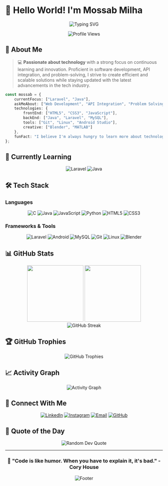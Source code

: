 # 👋 Hello World! I'm **Mossab Milha**

<div align="center">
  
  ![Typing SVG](https://readme-typing-svg.herokuapp.com?font=Fira+Code&size=30&duration=3000&pause=1000&color=00D4FF&center=true&vCenter=true&width=600&lines=Full+Stack+Developer;Technology+Enthusiast;Continuous+Learner;Problem+Solver;Innovation+Driven)
  
  <img src="https://komarev.com/ghpvc/?username=mmilha&label=Profile%20Views&color=brightgreen&style=for-the-badge" alt="Profile Views" />
  
</div>

## 🚀 About Me

> 💻 **Passionate about technology** with a strong focus on continuous learning and innovation. Proficient in software development, API integration, and problem-solving, I strive to create efficient and scalable solutions while staying updated with the latest advancements in the tech industry.

```typescript
const mossab = {
    currentFocus: ["Laravel", "Java"],
    askMeAbout: ["Web Development", "API Integration", "Problem Solving"],
    technologies: {
        frontEnd: ["HTML5", "CSS3", "JavaScript"],
        backEnd: ["Java", "Laravel", "MySQL"],
        tools: ["Git", "Linux", "Android Studio"],
        creative: ["Blender", "MATLAB"]
    },
    funFact: "I believe I'm always hungry to learn more about technology 🍕➡️💻"
};
```

## 🌱 Currently Learning

<div align="center">
  
  <img src="https://img.shields.io/badge/Laravel-FF2D20?style=for-the-badge&logo=laravel&logoColor=white" alt="Laravel" />
  <img src="https://img.shields.io/badge/Java-ED8B00?style=for-the-badge&logo=openjdk&logoColor=white" alt="Java" />
  
</div>

## 🛠️ Tech Stack

### Languages
<div align="center">
  
  ![C](https://img.shields.io/badge/C-00599C?style=for-the-badge&logo=c&logoColor=white)
  ![Java](https://img.shields.io/badge/Java-ED8B00?style=for-the-badge&logo=openjdk&logoColor=white)
  ![JavaScript](https://img.shields.io/badge/JavaScript-F7DF1E?style=for-the-badge&logo=javascript&logoColor=black)
  ![Python](https://img.shields.io/badge/Python-3776AB?style=for-the-badge&logo=python&logoColor=white)
  ![HTML5](https://img.shields.io/badge/HTML5-E34F26?style=for-the-badge&logo=html5&logoColor=white)
  ![CSS3](https://img.shields.io/badge/CSS3-1572B6?style=for-the-badge&logo=css3&logoColor=white)
  
</div>

### Frameworks & Tools
<div align="center">
  
  ![Laravel](https://img.shields.io/badge/Laravel-FF2D20?style=for-the-badge&logo=laravel&logoColor=white)
  ![Android](https://img.shields.io/badge/Android-3DDC84?style=for-the-badge&logo=android&logoColor=white)
  ![MySQL](https://img.shields.io/badge/MySQL-00000F?style=for-the-badge&logo=mysql&logoColor=white)
  ![Git](https://img.shields.io/badge/Git-F05032?style=for-the-badge&logo=git&logoColor=white)
  ![Linux](https://img.shields.io/badge/Linux-FCC624?style=for-the-badge&logo=linux&logoColor=black)
  ![Blender](https://img.shields.io/badge/blender-%23F5792A.svg?style=for-the-badge&logo=blender&logoColor=white)
  
</div>

## 📊 GitHub Stats

<div align="center">
  
  <img height="180em" src="https://github-readme-stats.vercel.app/api?username=mmilha&show_icons=true&theme=tokyonight&include_all_commits=true&count_private=true"/>
  <img height="180em" src="https://github-readme-stats.vercel.app/api/top-langs/?username=mmilha&layout=compact&langs_count=8&theme=tokyonight"/>
  
</div>

<div align="center">
  
  <img src="https://github-readme-streak-stats.herokuapp.com/?user=mmilha&theme=tokyonight" alt="GitHub Streak" />
  
</div>

## 🏆 GitHub Trophies

<div align="center">
  
  <img src="https://github-profile-trophy.vercel.app/?username=MossabMilha&theme=tokyonight&no-frame=false&no-bg=false&margin-w=4" alt="GitHub Trophies" />
  
</div>

## 📈 Activity Graph

<div align="center">
  
  <img src="https://github-readme-activity-graph.vercel.app/graph?username=MossabMilha&theme=tokyo-night&hide_border=true" alt="Activity Graph" />
  
</div>

## 🤝 Connect With Me

<div align="center">
  
  [![LinkedIn](https://img.shields.io/badge/LinkedIn-0077B5?style=for-the-badge&logo=linkedin&logoColor=white)](https://www.linkedin.com/in/mossab-milha-190638260/)
  [![Instagram](https://img.shields.io/badge/Instagram-E4405F?style=for-the-badge&logo=instagram&logoColor=white)](https://www.instagram.com/mossab_milha/)
  [![Email](https://img.shields.io/badge/Email-D14836?style=for-the-badge&logo=gmail&logoColor=white)](mailto:mossabmilha.m@gmail.com)
  [![GitHub](https://img.shields.io/badge/GitHub-100000?style=for-the-badge&logo=github&logoColor=white)](https://github.com/MossabMilha)
  
</div>

## 💭 Quote of the Day

<div align="center">
  
  <img src="https://quotes-github-readme.vercel.app/api?type=horizontal&theme=tokyonight" alt="Random Dev Quote" />
  
</div>

---

<div align="center">
  
  ### 🌟 "Code is like humor. When you have to explain it, it's bad." - Cory House
  
  <img src="https://capsule-render.vercel.app/api?type=waving&color=gradient&height=100&section=footer&animation=twinkling" alt="Footer" />
  
</div>
